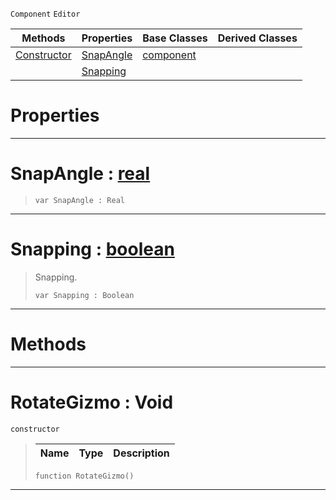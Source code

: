  `Component` `Editor`



|Methods|Properties|Base Classes|Derived Classes|
|---|---|---|---|
|[ Constructor](https://github.com/zeroengineteam/ZeroDocs/blob/master/code_reference/class_reference/rotategizmo.markdown#rotategizmo-void)|[ SnapAngle](https://github.com/zeroengineteam/ZeroDocs/blob/master/code_reference/class_reference/rotategizmo.markdown#snapangle-zero-engine-do)|[component](https://github.com/zeroengineteam/ZeroDocs/blob/master/code_reference/class_reference/component.markdown)| |
| |[ Snapping](https://github.com/zeroengineteam/ZeroDocs/blob/master/code_reference/class_reference/rotategizmo.markdown#snapping-zero-engine-doc)| | |


 #  Properties


---  
 #  SnapAngle : [real](https://github.com/zeroengineteam/ZeroDocs/blob/master/code_reference/nada_base_types/real.markdown)

> 
> ``` lang=cpp, name=Nada
> var SnapAngle : Real


---  
 #  Snapping : [boolean](https://github.com/zeroengineteam/ZeroDocs/blob/master/code_reference/nada_base_types/boolean.markdown)

> Snapping.
> ``` lang=cpp, name=Nada
> var Snapping : Boolean


---  
 #  Methods


---  
 #  RotateGizmo : Void

 `constructor`

> 
> |Name|Type|Description|
> |---|---|---|
> ``` lang=cpp, name=Nada
> function RotateGizmo()
> ``` 


---  
 

 